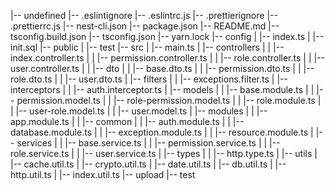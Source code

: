 |-- undefined
    |-- .eslintignore
    |-- .eslintrc.js
    |-- .prettierignore
    |-- .prettierrc.js
    |-- nest-cli.json
    |-- package.json
    |-- README.md
    |-- tsconfig.build.json
    |-- tsconfig.json
    |-- yarn.lock
    |-- config
    |   |-- index.ts
    |   |-- init.sql
    |-- public
    |   |-- test
    |-- src
    |   |-- main.ts
    |   |-- controllers
    |   |   |-- index.controller.ts
    |   |   |-- permission.controller.ts
    |   |   |-- role.controller.ts
    |   |   |-- user.controller.ts
    |   |   |-- dto
    |   |       |-- base.dto.ts
    |   |       |-- permission.dto.ts
    |   |       |-- role.dto.ts
    |   |       |-- user.dto.ts
    |   |-- filters
    |   |   |-- exceptions.filter.ts
    |   |-- interceptors
    |   |   |-- auth.interceptor.ts
    |   |-- models
    |   |   |-- base.module.ts
    |   |   |-- permission.model.ts
    |   |   |-- role-permission.model.ts
    |   |   |-- role.module.ts
    |   |   |-- user-role.model.ts
    |   |   |-- user.model.ts
    |   |-- modules
    |   |   |-- app.module.ts
    |   |   |-- common
    |   |       |-- auth.module.ts
    |   |       |-- database.module.ts
    |   |       |-- exception.module.ts
    |   |       |-- resource.module.ts
    |   |-- services
    |   |   |-- base.service.ts
    |   |   |-- permission.service.ts
    |   |   |-- role.service.ts
    |   |   |-- user.service.ts
    |   |-- types
    |   |   |-- http.type.ts
    |   |-- utils
    |       |-- cache.util.ts
    |       |-- crypto.util.ts
    |       |-- date.util.ts
    |       |-- db.util.ts
    |       |-- http.util.ts
    |       |-- index.util.ts
    |-- upload
        |-- test
